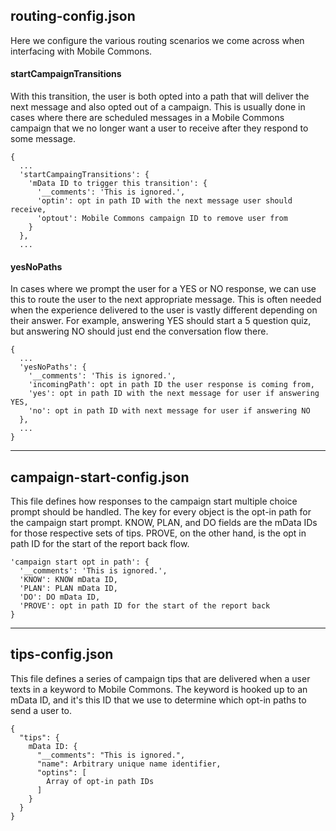 ## routing-config.json
Here we configure the various routing scenarios we come across when interfacing
with Mobile Commons.

#### startCampaignTransitions
With this transition, the user is both opted into a path that will deliver the next message and also opted out of a campaign. This is usually done in cases where there are scheduled messages in a Mobile Commons campaign that we no longer want a user to receive after they respond to some message.

```
{
  ...
  'startCampaingTransitions': {
    'mData ID to trigger this transition': {
      '__comments': 'This is ignored.',
      'optin': opt in path ID with the next message user should receive,
      'optout': Mobile Commons campaign ID to remove user from
    }
  },
  ...
```

#### yesNoPaths
In cases where we prompt the user for a YES or NO response, we can use this to route the user to the next appropriate message. This is often needed when the experience delivered to the user is vastly different depending on their answer. For example, answering YES should start a 5 question quiz, but answering NO should just end the conversation flow there.

```
{
  ...
  'yesNoPaths': {
    '__comments': 'This is ignored.',
    'incomingPath': opt in path ID the user response is coming from,
    'yes': opt in path ID with the next message for user if answering YES,
    'no': opt in path ID with next message for user if answering NO
  },
  ...
}
```

----

## campaign-start-config.json
This file defines how responses to the campaign start multiple choice prompt
should be handled. The key for every object is the opt-in path for the
campaign start prompt. KNOW, PLAN, and DO fields are the mData IDs for those
respective sets of tips. PROVE, on the other hand, is the opt in path ID for
the start of the report back flow.

```
'campaign start opt in path': {
  '__comments': 'This is ignored.',
  'KNOW': KNOW mData ID,
  'PLAN': PLAN mData ID,
  'DO': DO mData ID,
  'PROVE': opt in path ID for the start of the report back
}
```

----

## tips-config.json
This file defines a series of campaign tips that are delivered when a user texts
in a keyword to Mobile Commons. The keyword is hooked up to an mData ID, and it's
this ID that we use to determine which opt-in paths to send a user to.

```
{
  "tips": {
    mData ID: {
      "__comments": "This is ignored.",
      "name": Arbitrary unique name identifier,
      "optins": [
        Array of opt-in path IDs
      ]
    }
  }
}
```
